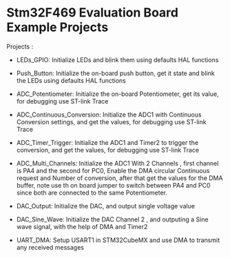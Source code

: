 # Stm32F469 Evaluation Board Example Projects

Projects :

- LEDs_GPIO: Initialize LEDs and blink them using defaults HAL functions

- Push_Button: Initialize the on-board push button, get it state and blink the LEDs using defaults HAL functions

- ADC_Potentiometer: Initialize the on-board Potentiometer, get its value, for debugging use ST-link Trace 

- ADC_Continuous_Conversion: Initialize the ADC1 with Continuous Conversion settings, and get the values, for debugging use ST-link Trace 

- ADC_Timer_Trigger: Initialize the ADC1 and Timer2 to trigger the conversion, and get the values, for debugging use ST-link Trace 

- ADC_Multi_Channels: Initialize the ADC1 With 2 Channels , first channel is PA4 and the second for PC0, Enable the DMA circular Continuous request and Number of conversion, after that get the values for the DMA buffer, note use th on board jumper to switch between PA4 and PC0 since both are connected to the same Potentiometer.

- DAC_Output: Initialize the DAC, and output single voltage value

- DAC_Sine_Wave: Initialize the DAC Channel 2 , and outputing a Sine wave signal, with the help of DMA and Timer2

- UART_DMA: Setup USART1 in STM32CubeMX and use DMA to transmit any received messages

